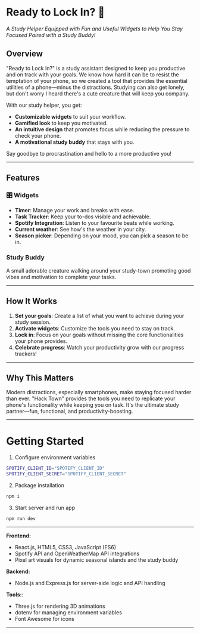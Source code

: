 # **Ready to Lock In?** 🎯  
_A Study Helper Equipped with Fun and Useful Widgets to Help You Stay Focused Paired with a Study Buddy!_

## **Overview**
"Ready to Lock In?" is a study assistant designed to keep you productive and on track with your goals. We know how hard it can be to resist the temptation of your phone, so we created a tool that provides the essential utilities of a phone—minus the distractions. Studying can also get lonely, but don't worry I heard there's a cute creature that will keep you company.

With our study helper, you get:
- **Customizable widgets** to suit your workflow.  
- **Gamified look** to keep you motivated.  
- **An intuitive design** that promotes focus while reducing the pressure to check your phone.
- **A motivational study buddy** that stays with you.


Say goodbye to procrastination and hello to a more productive you!

---

## **Features**  
### 🎛️ **Widgets**  
- **Timer**: Manage your work and breaks with ease.  
- **Task Tracker**: Keep your to-dos visible and achievable.   
- **Spotify Integration**: Listen to your favourite beats while working.
- **Current weather**: See how's the weather in your city.
- **Season picker**: Depending on your mood, you can pick a season to be in.

### **Study Buddy**
A small adorable creature walking around your study-town promoting good vibes and motivation to complete your tasks.

---

## **How It Works**  
1. **Set your goals**: Create a list of what you want to achieve during your study session.  
2. **Activate widgets**: Customize the tools you need to stay on track.  
3. **Lock in**: Focus on your goals without missing the core functionalities your phone provides.  
4. **Celebrate progress**: Watch your productivity grow with our progress trackers!  

---

## **Why This Matters**
Modern distractions, especially smartphones, make staying focused harder than ever. "Hack Town" provides the tools you need to replicate your phone's functionality while keeping you on task. It's the ultimate study partner—fun, functional, and productivity-boosting.

---

# Getting Started

1. Configure environment variables

```bash
SPOTIFY_CLIENT_ID="SPOTIFY_CLIENT_ID"
SPOTIFY_CLIENT_SECRET="SPOTIFY_CLIENT_SECRET"
```

2. Package installation

```bash
npm i
```

3. Start server and run app

```bash
npm run dev
```


---

**Frontend:**
- React.js, HTML5, CSS3, JavaScript (ES6)
- Spotify API and OpenWeatherMap API integrations
- Pixel art visuals for dynamic seasonal islands and the study buddy

**Backend:**
- Node.js and Express.js for server-side logic and API handling

**Tools:**:
- Three.js for rendering 3D animations
- dotenv for managing environment variables
- Font Awesome for icons

---

